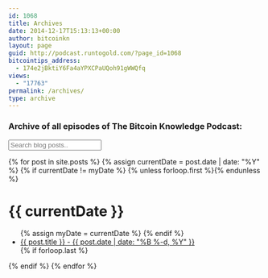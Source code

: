 ```yaml
---
id: 1068
title: Archives
date: 2014-12-17T15:13:13+00:00
author: bitcoinkn
layout: page
guid: http://podcast.runtogold.com/?page_id=1068
bitcointips_address:
  - 174e2jBktiY6Fa4aYPXCPaUQoh91gWWQfq
views:
  - "17763"
permalink: /archives/
type: archive
---
```



<h3 id="archive">Archive of all episodes of The Bitcoin Knowledge Podcast:</h3>

<input type="text" id="search-input" placeholder="Search blog posts..">

<div id="search-index">
<ul id="results-container">
    
</ul>
</div>

<div id="post-index">
{% for post in site.posts %}
   {% assign currentDate = post.date | date: "%Y" %}
   {% if currentDate != myDate %}
       {% unless forloop.first %}</ul>{% endunless %}
       <h1>{{ currentDate }}</h1>
       <ul>
       {% assign myDate = currentDate %}
   {% endif %}
   <li><a href="{{site.baseurl}}{{ post.url }}">{{ post.title }} - <span>{{ post.date | date: "%B %-d, %Y" }}</span></a></li>
   {% if forloop.last %}</ul>{% endif %}
   {% endfor %}
</div>